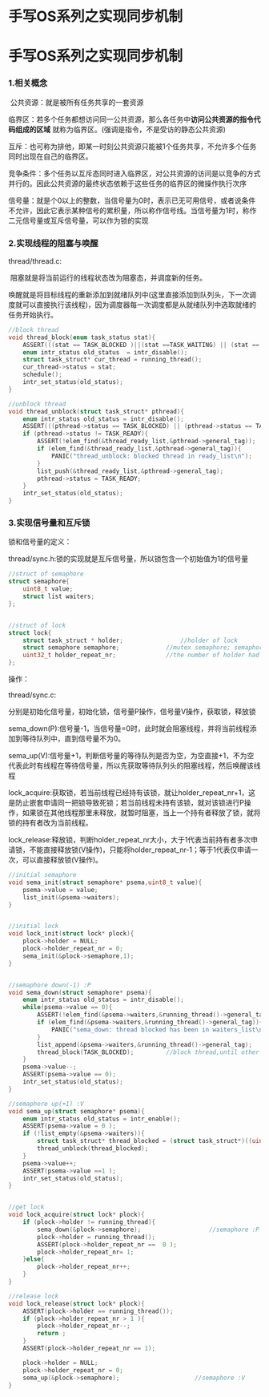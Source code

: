 # 手写OS系列之实现同步机制


<!--more-->

# 手写OS系列之实现同步机制

### 1.相关概念

​	公共资源：就是被所有任务共享的一套资源

​	临界区：若多个任务都想访问同一公共资源，那么各任务中**访问公共资源的指令代码组成的区域** 就称为临界区。(强调是指令，不是受访的静态公共资源)

​	互斥：也可称为排他，即某一时刻公共资源只能被1个任务共享，不允许多个任务同时出现在自己的临界区。

​	竞争条件：多个任务以互斥态同时进入临界区，对公共资源的访问是以竞争的方式并行的。因此公共资源的最终状态依赖于这些任务的临界区的微操作执行次序

​	信号量：就是个0以上的整数，当信号量为0时，表示已无可用信号，或者说条件不允许，因此它表示某种信号的累积量，所以称作信号线。当信号量为1时，称作二元信号量或互斥信号量，可以作为锁的实现

### 2.实现线程的阻塞与唤醒

thread/thread.c:

​	阻塞就是将当前运行的线程状态改为阻塞态，并调度新的任务。

​	唤醒就是将目标线程的重新添加到就绪队列中(这里直接添加到队列头，下一次调度就可以直接执行该线程)，因为调度器每一次调度都是从就绪队列中选取就绪的任务开始执行。

~~~c
//block thread
void thread_block(enum task_status stat){
	ASSERT(((stat == TASK_BLOCKED )||(stat ==TASK_WAITING) || (stat == TASK_HANGING)));
	enum intr_status old_status  = intr_disable();
	struct task_struct* cur_thread = running_thread();
	cur_thread->status = stat;
	schedule();
	intr_set_status(old_status);
}

//unblock thread
void thread_unblock(struct task_struct* pthread){
	enum intr_status old_status = intr_disable();
	ASSERT(((pthread->status == TASK_BLOCKED) || (pthread->status == TASK_WAITING )||(pthread->status == TASK_HANGING)));
	if (pthread->status != TASK_READY){
		ASSERT(!elem_find(&thread_ready_list,&pthread->general_tag));
		if (elem_find(&thread_ready_list,&pthread->general_tag)){
			PANIC("thread_unblock: blocked thread in ready_list\n");
		}
		list_push(&thread_ready_list,&pthread->general_tag);
		pthread->status = TASK_READY;
	}
	intr_set_status(old_status);
}

~~~

### 3.实现信号量和互斥锁

锁和信号量的定义：

thread/sync.h:锁的实现就是互斥信号量，所以锁包含一个初始值为1的信号量

~~~c
//struct of semaphore
struct semaphore{
	uint8_t value;
	struct list waiters;
};


//struct of lock
struct lock{
	struct task_struct * holder;				//holder of lock
	struct semaphore semaphore;				//mutex semaphore; semaphore = 1 
	uint32_t holder_repeat_nr;				//the number of holder had apply for lock
};

~~~

操作：

thread/sync.c:

​	分别是初始化信号量，初始化锁，信号量P操作，信号量V操作，获取锁，释放锁

​	sema_down(P):信号量-1，当信号量=0时，此时就会阻塞线程，并将当前线程添加到等待队列中，直到信号量不为0。

​	sema_up(V):信号量+1，判断信号量的等待队列是否为空，为空直接+1，不为空代表此时有线程在等待信号量，所以先获取等待队列头的阻塞线程，然后唤醒该线程

​	lock_acquire:获取锁，若当前线程已经持有该锁，就让holder_repeat_nr+1，这是防止嵌套申请同一把锁导致死锁；若当前线程未持有该锁，就对该锁进行P操作，如果锁在其他线程那里未释放，就暂时阻塞，当上一个持有者释放了锁，就将锁的持有者改为当前线程。

​	lock_release:释放锁，判断holder_repeat_nr大小，大于1代表当前持有者多次申请锁，不能直接释放锁(V操作)，只能将holder_repeat_nr-1；等于1代表仅申请一次，可以直接释放锁(V操作)。

~~~c
//initial semaphore 
void sema_init(struct semaphore* psema,uint8_t value){
	psema->value = value;
	list_init(&psema->waiters);
}


//initial lock
void lock_init(struct lock* plock){
	plock->holder = NULL;
	plock->holder_repeat_nr = 0;
	sema_init(&plock->semaphore,1);
}


//semaphore down(-1) :P
void sema_down(struct semaphore* psema){
	enum intr_status old_status = intr_disable();
	while(psema->value == 0){
		ASSERT(!elem_find(&psema->waiters,&running_thread()->general_tag));
		if (elem_find(&psema->waiters,&running_thread()->general_tag)){
			PANIC("sema_down: thread blocked has been in waiters_list\n");
		}
		list_append(&psema->waiters,&running_thread()->general_tag);
		thread_block(TASK_BLOCKED);			//block thread,until other thread wake up this blocked thread
	}
	psema->value--;
	ASSERT(psema->value == 0);
	intr_set_status(old_status);
}

//semaphore up(+1) :V
void sema_up(struct semaphore* psema){
	enum intr_status old_status = intr_enable();
	ASSERT(psema->value = 0 );
	if (!list_empty(&psema->waiters)){
		struct task_struct* thread_blocked = (struct task_struct*)((uint32_t)list_pop(&psema->waiters) & 0xfffff000);
		thread_unblock(thread_blocked);
	}
	psema->value++;
	ASSERT(psema->value ==1 );
	intr_set_status(old_status);
}


//get lock
void lock_acquire(struct lock* plock){
	if (plock->holder != running_thread){
		sema_down(&plock->semaphore);					//semaphore :P
		plock->holder = running_thread();
		ASSERT(plock->holder_repeat_nr ==  0 );
		plock->holder_repeat_nr= 1;
	}else{
		plock->holder_repeat_nr++;
	}
}

//release lock
void lock_release(struct lock* plock){
	ASSERT(plock->holder == running_thread());
	if (plock->holder_repeat_nr > 1 ){
		plock->holder_repeat_nr--;
		return ;
	}
	ASSERT(plock->holder_repeat_nr == 1);

	plock->holder = NULL;
	plock->holder_repeat_nr = 0;
	sema_up(&plock->semaphore);						//semaphore :V
}
~~~


